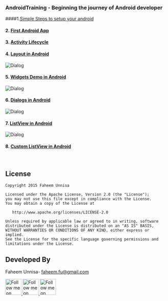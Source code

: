 ### AndroidTraining - Beginning the journey of Android developer
####1.[Simple Steps to setup your android](https://github.com/faheema/AndroidTutorial/wiki)
#### 2. [First Android App](https://github.com/faheema/AndroidTraining/tree/master/FirstApp)
#### 3. [Activity Lifecycle](https://github.com/faheema/SimplyAndroidTutorials/tree/master/SimpleActivityLifeCycle)
#### 4. [Layout in Android](https://github.com/faheema/SimplyAndroidTutorials/tree/master/SimplyLayoutsDemo)
![Dialog][1]
####  5. [Widgets Demo in Android](https://github.com/faheema/SimplyAndroidTutorials/tree/master/SimplyWidgetsDemo)<br>
![Dialog][2]
####  6. [Dialogs in Android](https://github.com/faheema/SimplyAndroidTutorials/tree/master/SimplyDialogs)<br>
![Dialog][3]

#### 7. [ListView in Android](https://github.com/faheema/SimplyAndroidTutorials/tree/master/SimplyDialogs)<br>
![Dialog][4]

#### 8. [Custom ListView in Android](https://github.com/faheema/SimplyAndroidTutorials/tree/master/SimplyDialogs)
<br>
 
 License
-----------

    Copyright 2015 Faheem Unnisa

    Licensed under the Apache License, Version 2.0 (the "License");
    you may not use this file except in compliance with the License.
    You may obtain a copy of the License at

       http://www.apache.org/licenses/LICENSE-2.0

    Unless required by applicable law or agreed to in writing, software
    distributed under the License is distributed on an "AS IS" BASIS,
    WITHOUT WARRANTIES OR CONDITIONS OF ANY KIND, either express or implied.
    See the License for the specific language governing permissions and
    limitations under the License.

Developed By
--------------------

Faheem Unnisa- <faheem.fu@gmail.com>

<a href="https://twitter.com/Faheem_u">
  <img alt="Follow me on Twitter"
       src="https://pbs.twimg.com/profile_images/615680132565504000/EIpgSD2K.png"  height="50" width="50" />
</a>
<a href="https://plus.google.com/106330204068533978551">
  <img alt="Follow me on twitter"
    src="https://pbs.twimg.com/profile_images/638750728354430976/HnTYCHzN_400x400.png" height="50" width="50" />
</a>
<a href="https://in.linkedin.com/pub/faheem-u/22/245/733">
  <img alt="Follow me on linked In"
   src="https://pbs.twimg.com/profile_images/614583061448036352/CBpFkPaz_400x400.png"  height="50" width="50"/>



 [1]:https://github.com/faheema/SimplyAndroidTutorials/tree/master/SimplyLayoutsDemo/img/sclayout.png
 [2]:https://github.com/faheema/SimplyAndroidTutorials/tree/master/SimplyWidgetsDemo/img/widget.png
 [3]:https://github.com/faheema/SimplyAndroidTutorials/tree/master/SimplyDialogs/img/dlg_sc.png 
 [4]:https://github.com/faheema/SimplyAndroidTutorials/blob/master/SimplyListView/img/lv.png 
 [5]: https://github.com/ManuelPeinado/MultiChoiceAdapter/tree/master/samples/stock
 [6]: https://github.com/TimotheeJeannin/ProviGen
 [7]: https://play.google.com/store/apps/details?id=com.projectsexception.myapplist
 [8]: https://github.com/ManuelPeinado/MultiChoiceAdapter/wiki/MultiChoiceArrayAdapter-tutorial
 [9]: https://github.com/ManuelPeinado/MultiChoiceAdapter/wiki/MultiChoiceBaseAdapter-tutorial
 [10]: https://github.com/ManuelPeinado/MultiChoiceAdapter/wiki/MultiChoiceSimpleCursorAdapter-tutorial
 [11]: https://github.com/ManuelPeinado/MultiChoiceAdapter/wiki/Gallery-tutorial
 [12]: https://play.google.com/store/apps/details?id=com.dpizarro.nfc.basic
